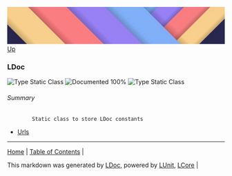![](../Content/LDoc-banner-small.png "")
[Up](../LDoc.md)
### LDoc
![Type Static Class](http://b.repl.ca/v1/Type-Static%20Class-lightgrey.png "") ![Documented 100%](http://b.repl.ca/v1/Documented-100%25-brightgreen.png "")
![Type Static Class](http://b.repl.ca/v1/Type-Static%20Class-lightgrey.png "")
###### Summary

            Static class to store LDoc constants
            
 - [Urls](LDoc_Urls.md)
---

[Home](../../README.md) | [Table of Contents](../../TableOfContents.md) | 


This markdown was generated by [LDoc](https://github.com/CodeSingularity/LDoc), powered by [LUnit](https://github.com/CodeSingularity/LUnit), [LCore](https://github.com/CodeSingularity/LCore) | 


